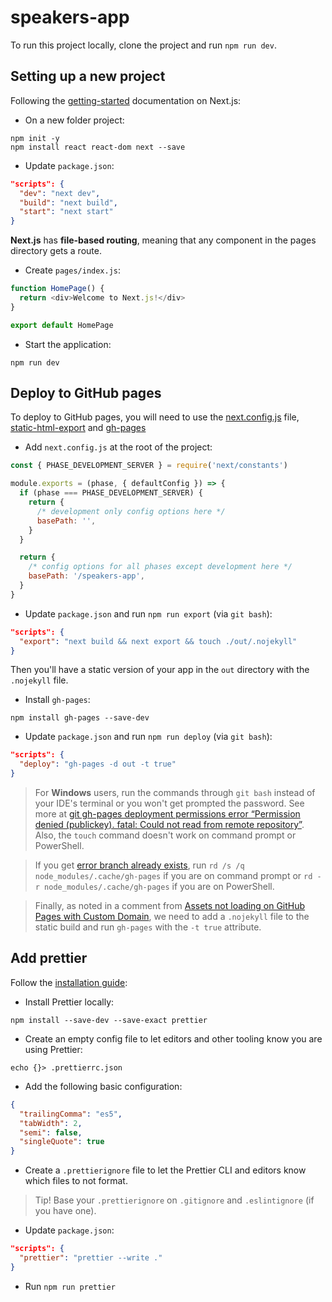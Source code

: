 # speakers-app

To run this project locally, clone the project and run `npm run dev`.

## Setting up a new project

Following the [getting-started](https://nextjs.org/docs/getting-started) documentation on Next.js:

- On a new folder project:

```console
npm init -y
npm install react react-dom next --save
```

- Update `package.json`:

```json
"scripts": {
  "dev": "next dev",
  "build": "next build",
  "start": "next start"
}
```

**Next.js** has **file-based routing**, meaning that any component in the pages directory gets a route.

- Create `pages/index.js`:

```js
function HomePage() {
  return <div>Welcome to Next.js!</div>
}

export default HomePage
```

- Start the application:

```console
npm run dev
```

## Deploy to GitHub pages

To deploy to GitHub pages, you will need to use the [next.config.js](https://nextjs.org/docs/api-reference/next.config.js/introduction) file, [static-html-export](https://nextjs.org/docs/advanced-features/static-html-export) and [gh-pages](https://www.npmjs.com/package/gh-pages)

- Add `next.config.js` at the root of the project:

```js
const { PHASE_DEVELOPMENT_SERVER } = require('next/constants')

module.exports = (phase, { defaultConfig }) => {
  if (phase === PHASE_DEVELOPMENT_SERVER) {
    return {
      /* development only config options here */
      basePath: '',
    }
  }

  return {
    /* config options for all phases except development here */
    basePath: '/speakers-app',
  }
}
```

- Update `package.json` and run `npm run export` (via `git bash`):

```json
"scripts": {
  "export": "next build && next export && touch ./out/.nojekyll"
}
```

Then you'll have a static version of your app in the `out` directory with the `.nojekyll` file.

- Install `gh-pages`:

```console
npm install gh-pages --save-dev
```

- Update `package.json` and run `npm run deploy` (via `git bash`):

```json
"scripts": {
  "deploy": "gh-pages -d out -t true"
}
```

> For **Windows** users, run the commands through `git bash` instead of your IDE's terminal or you won't get prompted the password. See more at [git gh-pages deployment permissions error “Permission denied (publickey). fatal: Could not read from remote repository”](https://superuser.com/questions/1435950/git-gh-pages-deployment-permissions-error-permission-denied-publickey-fatal). Also, the `touch` command doesn't work on command prompt or PowerShell.

> If you get [error branch already exists](https://www.npmjs.com/package/gh-pages#when-get-error-branch-already-exists), run `rd /s /q node_modules/.cache/gh-pages` if you are on command prompt or `rd -r node_modules/.cache/gh-pages` if you are on PowerShell.

> Finally, as noted in a comment from [Assets not loading on GitHub Pages with Custom Domain](https://github.com/vercel/next.js/issues/8316#issuecomment-629853377), we need to add a `.nojekyll` file to the static build and run `gh-pages` with the `-t true` attribute.

## Add prettier

Follow the [installation guide](https://prettier.io/docs/en/install.html):

- Install Prettier locally:

```console
npm install --save-dev --save-exact prettier
```

- Create an empty config file to let editors and other tooling know you are using Prettier:

```console
echo {}> .prettierrc.json
```

- Add the following basic configuration:

```json
{
  "trailingComma": "es5",
  "tabWidth": 2,
  "semi": false,
  "singleQuote": true
}
```

- Create a `.prettierignore` file to let the Prettier CLI and editors know which files to not format.

> Tip! Base your `.prettierignore` on `.gitignore` and `.eslintignore` (if you have one).

- Update `package.json`:

```json
"scripts": {
  "prettier": "prettier --write ."
}
```

- Run `npm run prettier`
